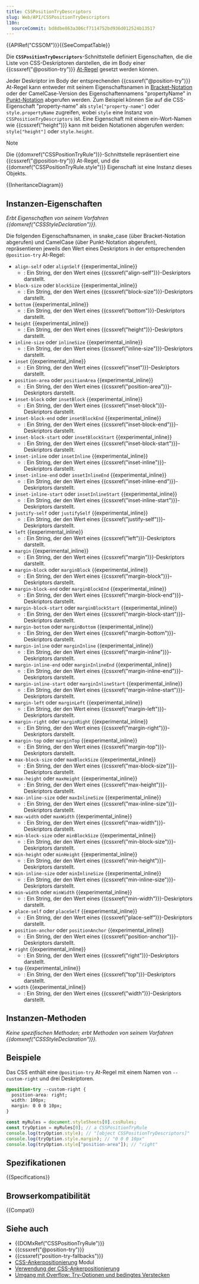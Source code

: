 ```yaml
---
title: CSSPositionTryDescriptors
slug: Web/API/CSSPositionTryDescriptors
l10n:
  sourceCommit: bd8dbe863a306cf7114752bd936d012524b13517
---
```


{{APIRef("CSSOM")}}{{SeeCompatTable}}

Die **`CSSPositionTryDescriptors`**-Schnittstelle definiert Eigenschaften, die die Liste von CSS-Deskriptoren darstellen, die im Body einer {{cssxref("@position-try")}} [At-Regel](/de/docs/Web/CSS/At-rule) gesetzt werden können.

Jeder Deskriptor im Body der entsprechenden {{cssxref("@position-try")}} At-Regel kann entweder mit seinem Eigenschaftsnamen in [Bracket-Notation](/de/docs/Learn/JavaScript/Objects/Basics#bracket_notation) oder der CamelCase-Version des Eigenschaftennamens "propertyName" in [Punkt-Notation](/de/docs/Learn/JavaScript/Objects/Basics#dot_notation) abgerufen werden. Zum Beispiel können Sie auf die CSS-Eigenschaft "property-name" als `style["property-name"]` oder `style.propertyName` zugreifen, wobei `style` eine Instanz von `CSSPositionTryDescriptors` ist. Eine Eigenschaft mit einem ein-Wort-Namen wie {{cssxref("height")}} kann mit beiden Notationen abgerufen werden: `style["height"]` oder `style.height`.

> [!NOTE]
> Die {{domxref("CSSPositionTryRule")}}-Schnittstelle repräsentiert eine {{cssxref("@position-try")}} At-Regel, und die {{domxref("CSSPositionTryRule.style")}} Eigenschaft ist eine Instanz dieses Objekts.

{{InheritanceDiagram}}

## Instanzen-Eigenschaften

_Erbt Eigenschaften von seinem Vorfahren {{domxref("CSSStyleDeclaration")}}._

Die folgenden Eigenschaftsnamen, in snake_case (über Bracket-Notation abgerufen) und CamelCase (über Punkt-Notation abgerufen), repräsentieren jeweils den Wert eines Deskriptors in der entsprechenden `@position-try` At-Regel:

- `align-self` oder `alignSelf` {{experimental_inline}}
  - : Ein String, der den Wert eines {{cssxref("align-self")}}-Deskriptors darstellt.
- `block-size` oder `blockSize` {{experimental_inline}}
  - : Ein String, der den Wert eines {{cssxref("block-size")}}-Deskriptors darstellt.
- `bottom` {{experimental_inline}}
  - : Ein String, der den Wert eines {{cssxref("bottom")}}-Deskriptors darstellt.
- `height` {{experimental_inline}}
  - : Ein String, der den Wert eines {{cssxref("height")}}-Deskriptors darstellt.
- `inline-size` oder `inlineSize` {{experimental_inline}}
  - : Ein String, der den Wert eines {{cssxref("inline-size")}}-Deskriptors darstellt.
- `inset` {{experimental_inline}}
  - : Ein String, der den Wert eines {{cssxref("inset")}}-Deskriptors darstellt.
- `position-area` oder `positionArea` {{experimental_inline}}
  - : Ein String, der den Wert eines {{cssxref("position-area")}}-Deskriptors darstellt.
- `inset-block` oder `insetBlock` {{experimental_inline}}
  - : Ein String, der den Wert eines {{cssxref("inset-block")}}-Deskriptors darstellt.
- `inset-block-end` oder `insetBlockEnd` {{experimental_inline}}
  - : Ein String, der den Wert eines {{cssxref("inset-block-end")}}-Deskriptors darstellt.
- `inset-block-start` oder `insetBlockStart` {{experimental_inline}}
  - : Ein String, der den Wert eines {{cssxref("inset-block-start")}}-Deskriptors darstellt.
- `inset-inline` oder `insetInline` {{experimental_inline}}
  - : Ein String, der den Wert eines {{cssxref("inset-inline")}}-Deskriptors darstellt.
- `inset-inline-end` oder `insetInlineEnd` {{experimental_inline}}
  - : Ein String, der den Wert eines {{cssxref("inset-inline-end")}}-Deskriptors darstellt.
- `inset-inline-start` oder `insetInlineStart` {{experimental_inline}}
  - : Ein String, der den Wert eines {{cssxref("inset-inline-start")}}-Deskriptors darstellt.
- `justify-self` oder `justifySelf` {{experimental_inline}}
  - : Ein String, der den Wert eines {{cssxref("justify-self")}}-Deskriptors darstellt.
- `left` {{experimental_inline}}
  - : Ein String, der den Wert eines {{cssxref("left")}}-Deskriptors darstellt.
- `margin` {{experimental_inline}}
  - : Ein String, der den Wert eines {{cssxref("margin")}}-Deskriptors darstellt.
- `margin-block` oder `marginBlock` {{experimental_inline}}
  - : Ein String, der den Wert eines {{cssxref("margin-block")}}-Deskriptors darstellt.
- `margin-block-end` oder `marginBlockEnd` {{experimental_inline}}
  - : Ein String, der den Wert eines {{cssxref("margin-block-end")}}-Deskriptors darstellt.
- `margin-block-start` oder `marginBlockStart` {{experimental_inline}}
  - : Ein String, der den Wert eines {{cssxref("margin-block-start")}}-Deskriptors darstellt.
- `margin-bottom` oder `marginBottom` {{experimental_inline}}
  - : Ein String, der den Wert eines {{cssxref("margin-bottom")}}-Deskriptors darstellt.
- `margin-inline` oder `marginInline` {{experimental_inline}}
  - : Ein String, der den Wert eines {{cssxref("margin-inline")}}-Deskriptors darstellt.
- `margin-inline-end` oder `marginInlineEnd` {{experimental_inline}}
  - : Ein String, der den Wert eines {{cssxref("margin-inline-end")}}-Deskriptors darstellt.
- `margin-inline-start` oder `marginInlineStart` {{experimental_inline}}
  - : Ein String, der den Wert eines {{cssxref("margin-inline-start")}}-Deskriptors darstellt.
- `margin-left` oder `marginLeft` {{experimental_inline}}
  - : Ein String, der den Wert eines {{cssxref("margin-left")}}-Deskriptors darstellt.
- `margin-right` oder `marginRight` {{experimental_inline}}
  - : Ein String, der den Wert eines {{cssxref("margin-right")}}-Deskriptors darstellt.
- `margin-top` oder `marginTop` {{experimental_inline}}
  - : Ein String, der den Wert eines {{cssxref("margin-top")}}-Deskriptors darstellt.
- `max-block-size` oder `maxBlockSize` {{experimental_inline}}
  - : Ein String, der den Wert eines {{cssxref("max-block-size")}}-Deskriptors darstellt.
- `max-height` oder `maxHeight` {{experimental_inline}}
  - : Ein String, der den Wert eines {{cssxref("max-height")}}-Deskriptors darstellt.
- `max-inline-size` oder `maxInlineSize` {{experimental_inline}}
  - : Ein String, der den Wert eines {{cssxref("max-inline-size")}}-Deskriptors darstellt.
- `max-width` oder `maxWidth` {{experimental_inline}}
  - : Ein String, der den Wert eines {{cssxref("max-width")}}-Deskriptors darstellt.
- `min-block-size` oder `minBlockSize` {{experimental_inline}}
  - : Ein String, der den Wert eines {{cssxref("min-block-size")}}-Deskriptors darstellt.
- `min-height` oder `minHeight` {{experimental_inline}}
  - : Ein String, der den Wert eines {{cssxref("min-height")}}-Deskriptors darstellt.
- `min-inline-size` oder `minInlineSize` {{experimental_inline}}
  - : Ein String, der den Wert eines {{cssxref("min-inline-size")}}-Deskriptors darstellt.
- `min-width` oder `minWidth` {{experimental_inline}}
  - : Ein String, der den Wert eines {{cssxref("min-width")}}-Deskriptors darstellt.
- `place-self` oder `placeSelf` {{experimental_inline}}
  - : Ein String, der den Wert eines {{cssxref("place-self")}}-Deskriptors darstellt.
- `position-anchor` oder `positionAnchor` {{experimental_inline}}
  - : Ein String, der den Wert eines {{cssxref("position-anchor")}}-Deskriptors darstellt.
- `right` {{experimental_inline}}
  - : Ein String, der den Wert eines {{cssxref("right")}}-Deskriptors darstellt.
- `top` {{experimental_inline}}
  - : Ein String, der den Wert eines {{cssxref("top")}}-Deskriptors darstellt.
- `width` {{experimental_inline}}
  - : Ein String, der den Wert eines {{cssxref("width")}}-Deskriptors darstellt.

## Instanzen-Methoden

_Keine spezifischen Methoden; erbt Methoden von seinem Vorfahren {{domxref("CSSStyleDeclaration")}}._

## Beispiele

Das CSS enthält eine `@position-try` At-Regel mit einem Namen von `--custom-right` und drei Deskriptoren.

```css
@position-try --custom-right {
  position-area: right;
  width: 100px;
  margin: 0 0 0 10px;
}
```

```js
const myRules = document.styleSheets[0].cssRules;
const tryOption = myRules[0]; // a CSSPositionTryRule
console.log(tryOption.style); // "[object CSSPositionTryDescriptors]"
console.log(tryOption.style.margin); // "0 0 0 10px"
console.log(tryOption.style["position-area"]); // "right"
```

## Spezifikationen

{{Specifications}}

## Browserkompatibilität

{{Compat}}

## Siehe auch

- {{DOMxRef("CSSPositionTryRule")}}
- {{cssxref("@position-try")}}
- {{cssxref("position-try-fallbacks")}}
- [CSS-Ankerpositionierung](/de/docs/Web/CSS/CSS_anchor_positioning) Modul
- [Verwendung der CSS-Ankerpositionierung](/de/docs/Web/CSS/CSS_anchor_positioning/Using)
- [Umgang mit Overflow: Try-Optionen und bedingtes Verstecken](/de/docs/Web/CSS/CSS_anchor_positioning/Try_options_hiding)
